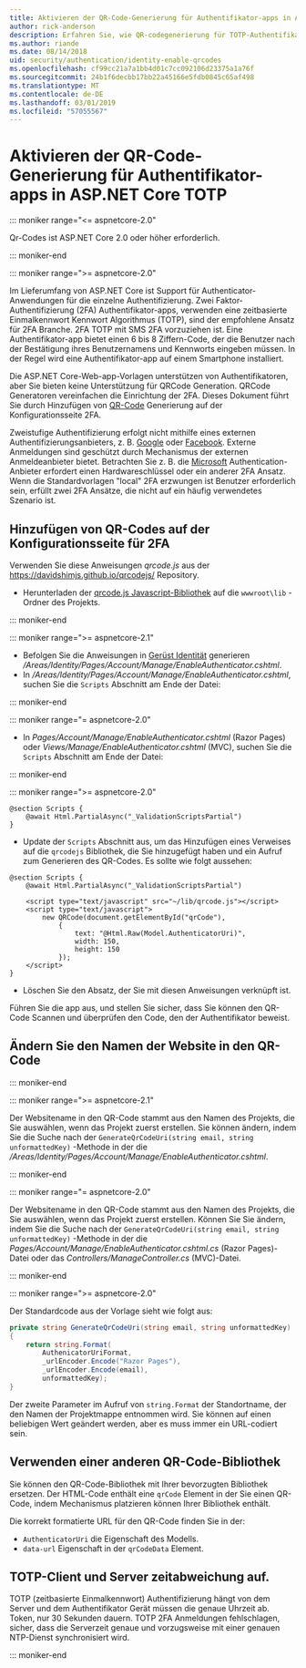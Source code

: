 ```yaml
---
title: Aktivieren der QR-Code-Generierung für Authentifikator-apps in ASP.NET Core TOTP
author: rick-anderson
description: Erfahren Sie, wie QR-codegenerierung für TOTP-Authentifikator-apps zu aktivieren, die mit ASP.NET Core-zwei-Faktor-Authentifizierung verwendet.
ms.author: riande
ms.date: 08/14/2018
uid: security/authentication/identity-enable-qrcodes
ms.openlocfilehash: cf99cc21a7a1bb4d01c7cc092106d23375a1a76f
ms.sourcegitcommit: 24b1f6decbb17bb22a45166e5fdb0845c65af498
ms.translationtype: MT
ms.contentlocale: de-DE
ms.lasthandoff: 03/01/2019
ms.locfileid: "57055567"
---
```

# <a name="enable-qr-code-generation-for-totp-authenticator-apps-in-aspnet-core"></a>Aktivieren der QR-Code-Generierung für Authentifikator-apps in ASP.NET Core TOTP

::: moniker range="<= aspnetcore-2.0"

Qr-Codes ist ASP.NET Core 2.0 oder höher erforderlich.

::: moniker-end

::: moniker range=">= aspnetcore-2.0"

Im Lieferumfang von ASP.NET Core ist Support für Authenticator-Anwendungen für die einzelne Authentifizierung. Zwei Faktor-Authentifizierung (2FA) Authentifikator-apps, verwenden eine zeitbasierte Einmalkennwort Kennwort Algorithmus (TOTP), sind der empfohlene Ansatz für 2FA Branche. 2FA TOTP mit SMS 2FA vorzuziehen ist. Eine Authentifikator-app bietet einen 6 bis 8 Ziffern-Code, der die Benutzer nach der Bestätigung ihres Benutzernamens und Kennworts eingeben müssen. In der Regel wird eine Authentifikator-app auf einem Smartphone installiert.

Die ASP.NET Core-Web-app-Vorlagen unterstützen von Authentifikatoren, aber Sie bieten keine Unterstützung für QRCode Generation. QRCode Generatoren vereinfachen die Einrichtung der 2FA. Dieses Dokument führt Sie durch Hinzufügen von [QR-Code](https://wikipedia.org/wiki/QR_code) Generierung auf der Konfigurationsseite 2FA.

Zweistufige Authentifizierung erfolgt nicht mithilfe eines externen Authentifizierungsanbieters, z. B. [Google](xref:security/authentication/google-logins) oder [Facebook](xref:security/authentication/facebook-logins). Externe Anmeldungen sind geschützt durch Mechanismus der externen Anmeldeanbieter bietet. Betrachten Sie z. B. die [Microsoft](xref:security/authentication/microsoft-logins) Authentication-Anbieter erfordert einen Hardwareschlüssel oder ein anderer 2FA Ansatz. Wenn die Standardvorlagen "local" 2FA erzwungen ist Benutzer erforderlich sein, erfüllt zwei 2FA Ansätze, die nicht auf ein häufig verwendetes Szenario ist.

## <a name="adding-qr-codes-to-the-2fa-configuration-page"></a>Hinzufügen von QR-Codes auf der Konfigurationsseite für 2FA

Verwenden Sie diese Anweisungen *qrcode.js* aus der https://davidshimjs.github.io/qrcodejs/ Repository.

* Herunterladen der [qrcode.js Javascript-Bibliothek](https://davidshimjs.github.io/qrcodejs/) auf die `wwwroot\lib` -Ordner des Projekts.

::: moniker-end

::: moniker range=">= aspnetcore-2.1"

* Befolgen Sie die Anweisungen in [Gerüst Identität](xref:security/authentication/scaffold-identity) generieren */Areas/Identity/Pages/Account/Manage/EnableAuthenticator.cshtml*.
* In */Areas/Identity/Pages/Account/Manage/EnableAuthenticator.cshtml*, suchen Sie die `Scripts` Abschnitt am Ende der Datei:

::: moniker-end

::: moniker range="= aspnetcore-2.0"

* In *Pages/Account/Manage/EnableAuthenticator.cshtml* (Razor Pages) oder *Views/Manage/EnableAuthenticator.cshtml* (MVC), suchen Sie die `Scripts` Abschnitt am Ende der Datei:

::: moniker-end

::: moniker range=">= aspnetcore-2.0"

```cshtml
@section Scripts {
    @await Html.PartialAsync("_ValidationScriptsPartial")
}
```

* Update der `Scripts` Abschnitt aus, um das Hinzufügen eines Verweises auf die `qrcodejs` Bibliothek, die Sie hinzugefügt haben und ein Aufruf zum Generieren des QR-Codes. Es sollte wie folgt aussehen:

```cshtml
@section Scripts {
    @await Html.PartialAsync("_ValidationScriptsPartial")

    <script type="text/javascript" src="~/lib/qrcode.js"></script>
    <script type="text/javascript">
        new QRCode(document.getElementById("qrCode"),
            {
                text: "@Html.Raw(Model.AuthenticatorUri)",
                width: 150,
                height: 150
            });
    </script>
}
```

* Löschen Sie den Absatz, der Sie mit diesen Anweisungen verknüpft ist.

Führen Sie die app aus, und stellen Sie sicher, dass Sie können den QR-Code Scannen und überprüfen den Code, den der Authentifikator beweist.

## <a name="change-the-site-name-in-the-qr-code"></a>Ändern Sie den Namen der Website in den QR-Code

::: moniker-end

::: moniker range=">= aspnetcore-2.1"

Der Websitename in den QR-Code stammt aus den Namen des Projekts, die Sie auswählen, wenn das Projekt zuerst erstellen. Sie können ändern, indem Sie die Suche nach der `GenerateQrCodeUri(string email, string unformattedKey)` -Methode in der die */Areas/Identity/Pages/Account/Manage/EnableAuthenticator.cshtml*.

::: moniker-end

::: moniker range="= aspnetcore-2.0"

Der Websitename in den QR-Code stammt aus den Namen des Projekts, die Sie auswählen, wenn das Projekt zuerst erstellen. Können Sie Sie ändern, indem Sie die Suche nach der `GenerateQrCodeUri(string email, string unformattedKey)` -Methode in der die *Pages/Account/Manage/EnableAuthenticator.cshtml.cs* (Razor Pages)-Datei oder das *Controllers/ManageController.cs* (MVC)-Datei.

::: moniker-end

::: moniker range=">= aspnetcore-2.0"

Der Standardcode aus der Vorlage sieht wie folgt aus:

```csharp
private string GenerateQrCodeUri(string email, string unformattedKey)
{
    return string.Format(
        AuthenicatorUriFormat,
        _urlEncoder.Encode("Razor Pages"),
        _urlEncoder.Encode(email),
        unformattedKey);
}
```

Der zweite Parameter im Aufruf von `string.Format` der Standortname, der den Namen der Projektmappe entnommen wird. Sie können auf einen beliebigen Wert geändert werden, aber es muss immer ein URL-codiert sein.

## <a name="using-a-different-qr-code-library"></a>Verwenden einer anderen QR-Code-Bibliothek

Sie können den QR-Code-Bibliothek mit Ihrer bevorzugten Bibliothek ersetzen. Der HTML-Code enthält eine `qrCode` Element in der Sie einen QR-Code, indem Mechanismus platzieren können Ihrer Bibliothek enthält.

Die korrekt formatierte URL für den QR-Code finden Sie in der:

* `AuthenticatorUri` die Eigenschaft des Modells.
* `data-url` Eigenschaft in der `qrCodeData` Element.

## <a name="totp-client-and-server-time-skew"></a>TOTP-Client und Server zeitabweichung auf.

TOTP (zeitbasierte Einmalkennwort) Authentifizierung hängt von dem Server und dem Authentifikator Gerät müssen die genaue Uhrzeit ab. Token, nur 30 Sekunden dauern. TOTP 2FA Anmeldungen fehlschlagen, sicher, dass die Serverzeit genaue und vorzugsweise mit einer genauen NTP-Dienst synchronisiert wird.

::: moniker-end
